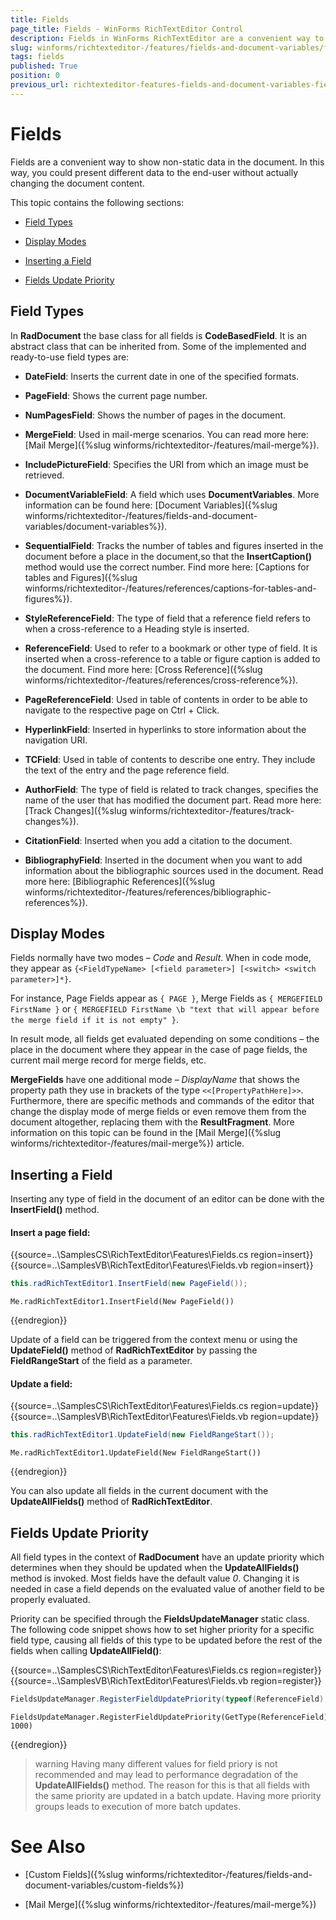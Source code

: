 ```yaml
---
title: Fields
page_title: Fields - WinForms RichTextEditor Control
description: Fields in WinForms RichTextEditor are a convenient way to show non-static data in the document. Thus, you could present different data to the end-user without actually changing the document content. 
slug: winforms/richtexteditor-/features/fields-and-document-variables/fields
tags: fields
published: True
position: 0
previous_url: richtexteditor-features-fields-and-document-variables-fields
---
```


# Fields

Fields are a convenient way to show non-static data in the document. In this way, you could present different data to the end-user without actually changing the document content.
    
This topic contains the following sections:

* [Field Types](#field-types)

* [Display Modes](#display-modes)

* [Inserting a Field](#inserting-a-field)

* [Fields Update Priority](#fields-update-priority)

## Field Types

In **RadDocument** the base class for all fields is __CodeBasedField__. It is an abstract class that can be inherited from. Some of the implemented and ready-to-use field types are: 

* __DateField__: Inserts the current date in one of the specified formats.       

* __PageField__: Shows the current page number.       

* __NumPagesField__: Shows the number of pages in the document.            

* __MergeField__: Used in mail-merge scenarios. You can read more here: [Mail Merge]({%slug winforms/richtexteditor-/features/mail-merge%}).            

* __IncludePictureField__: Specifies the URI from which an image must be retrieved.           

* __DocumentVariableField__: А field which uses **DocumentVariables**. More information can be found here: [Document Variables]({%slug winforms/richtexteditor-/features/fields-and-document-variables/document-variables%}).           

* __SequentialField__: Tracks the number of tables and figures inserted in the document before a place in the document,so that the __InsertCaption()__ method would use the correct number. Find more here: [Captions for tables and Figures]({%slug winforms/richtexteditor-/features/references/captions-for-tables-and-figures%}).          

* __StyleReferenceField__: The type of field that a reference field refers to when a cross-reference to a Heading style is inserted.          

* __ReferenceField__: Used to refer to a bookmark or other type of field. It is inserted when a cross-reference to a table or figure caption is added to the document. Find more here: [Cross Reference]({%slug winforms/richtexteditor-/features/references/cross-reference%}).           

* __PageReferenceField__: Used in table of contents in order to be able to navigate to the respective page on Ctrl + Click.           

* __HyperlinkField__: Inserted in hyperlinks to store information about the navigation URI.          

* __TCField__: Used in table of contents to describe one entry. They include the text of the entry and the page reference field.          

* __AuthorField__: The type of field is related to track changes, specifies the name of the user that has modified the document part. Read more here: [Track Changes]({%slug winforms/richtexteditor-/features/track-changes%}).           

* __CitationField__: Inserted when you add a citation to the document.          

* __BibliographyField__: Inserted in the document when you want to add information about the bibliographic sources used in the document. Read more here: [Bibliographic References]({%slug winforms/richtexteditor-/features/references/bibliographic-references%}).
            
## Display Modes

Fields normally have two modes – *Code* and *Result*. When in code mode, they appear as `{<FieldTypeName> [<field parameter>] [<switch> <switch parameter>]*}`.
        
For instance, Page Fields appear as `{ PAGE }`, Merge Fields as `{ MERGEFIELD FirstName }`
or `{ MERGEFIELD FirstName \b "text that will appear before the merge field if it is not empty" }`.
        
In result mode, all fields get evaluated depending on some conditions – the place in the document where they appear in the case of page fields, the current mail merge record for merge fields, etc.        

__MergeFields__ have one additional mode – *DisplayName* that shows the property path they use in brackets of the type `<<[PropertyPathHere]>>`. Furthermore, there are specific methods and commands of the editor that change the display mode of merge fields or even remove them from the document altogether, replacing them with the **ResultFragment**. More information on this topic can be found in the [Mail Merge]({%slug winforms/richtexteditor-/features/mail-merge%}) article.
        
## Inserting a Field

Inserting any type of field in the document of an editor can be done with the __InsertField()__ method.

#### Insert a page field:

{{source=..\SamplesCS\RichTextEditor\Features\Fields.cs region=insert}} 
{{source=..\SamplesVB\RichTextEditor\Features\Fields.vb region=insert}} 

````C#
this.radRichTextEditor1.InsertField(new PageField());

````
````VB.NET
Me.radRichTextEditor1.InsertField(New PageField())

````

{{endregion}} 

Update of a field can be triggered from the context menu or using the __UpdateField()__ method of **RadRichTextEditor** by passing the **FieldRangeStart** of the field as a parameter.
        

#### Update a field:

{{source=..\SamplesCS\RichTextEditor\Features\Fields.cs region=update}} 
{{source=..\SamplesVB\RichTextEditor\Features\Fields.vb region=update}} 

````C#
this.radRichTextEditor1.UpdateField(new FieldRangeStart());

````
````VB.NET
Me.radRichTextEditor1.UpdateField(New FieldRangeStart())

````

{{endregion}} 


You can also update all fields in the current document with the __UpdateAllFields()__ method of **RadRichTextEditor**.
        
## Fields Update Priority

All field types in the context of **RadDocument** have an update priority which determines when they should be updated when the __UpdateAllFields()__ method is invoked. Most fields have the default value *0*. Changing it is needed in case a field depends on the evaluated value of another field to be properly evaluated.       

Priority can be specified through the __FieldsUpdateManager__ static class. The following code snippet shows how to set higher priority for a specific field type, causing all fields of this type to be updated before the rest of the fields when calling **UpdateAllField()**:

{{source=..\SamplesCS\RichTextEditor\Features\Fields.cs region=register}} 
{{source=..\SamplesVB\RichTextEditor\Features\Fields.vb region=register}} 

````C#
FieldsUpdateManager.RegisterFieldUpdatePriority(typeof(ReferenceField), 1000);

````
````VB.NET
FieldsUpdateManager.RegisterFieldUpdatePriority(GetType(ReferenceField), 1000)

````

{{endregion}} 

>warning Having many different values for field priory is not recommended and may lead to performance degradation of the **UpdateAllFields()** method. The reason for this is that all fields with the same priority are updated in a batch update. Having more priority groups leads to execution of more batch updates.
>

# See Also

 * [Custom Fields]({%slug winforms/richtexteditor-/features/fields-and-document-variables/custom-fields%})

 * [Mail Merge]({%slug winforms/richtexteditor-/features/mail-merge%})
